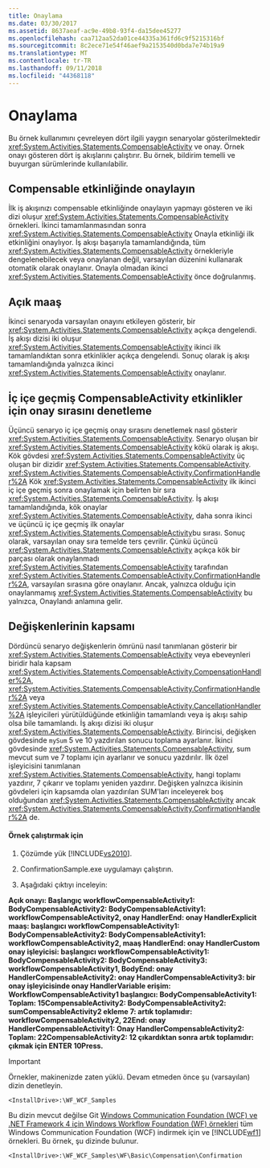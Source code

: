 ```yaml
---
title: Onaylama
ms.date: 03/30/2017
ms.assetid: 8637aeaf-ac9e-49b8-93f4-da15dee45277
ms.openlocfilehash: caa712aa52da01ce44335a361fd6c9f5215316bf
ms.sourcegitcommit: 8c2ece71e54f46aef9a2153540d0bda7e74b19a9
ms.translationtype: MT
ms.contentlocale: tr-TR
ms.lasthandoff: 09/11/2018
ms.locfileid: "44368118"
---
```

# <a name="confirmation"></a>Onaylama
Bu örnek kullanımını çevreleyen dört ilgili yaygın senaryolar gösterilmektedir <xref:System.Activities.Statements.CompensableActivity> ve onay. Örnek onayı gösteren dört iş akışlarını çalıştırır. Bu örnek, bildirim temelli ve buyurgan sürümlerinde kullanılabilir.  
  
## <a name="confirm-a-compensable-activity"></a>Compensable etkinliğinde onaylayın  
 İlk iş akışınızı compensable etkinliğinde onaylayın yapmayı gösteren ve iki dizi oluşur <xref:System.Activities.Statements.CompensableActivity> örnekleri. İkinci tamamlanmasından sonra <xref:System.Activities.Statements.CompensableActivity> Onayla etkinliği ilk etkinliğini onaylıyor. İş akışı başarıyla tamamlandığında, tüm <xref:System.Activities.Statements.CompensableActivity> örnekleriyle dengelenebilecek veya onaylanan değil, varsayılan düzenini kullanarak otomatik olarak onaylanır. Onayla olmadan ikinci <xref:System.Activities.Statements.CompensableActivity> önce doğrulanmış.  
  
## <a name="explicit-compensation"></a>Açık maaş  
 İkinci senaryoda varsayılan onayını etkileyen gösterir, bir <xref:System.Activities.Statements.CompensableActivity> açıkça dengelendi. İş akışı dizisi iki oluşur <xref:System.Activities.Statements.CompensableActivity> ikinci ilk tamamlandıktan sonra etkinlikler açıkça dengelendi. Sonuç olarak iş akışı tamamlandığında yalnızca ikinci <xref:System.Activities.Statements.CompensableActivity> onaylanır.  
  
## <a name="controlling-the-order-of-confirmation-for-nested-compensableactivity-activities"></a>İç içe geçmiş CompensableActivity etkinlikler için onay sırasını denetleme  
 Üçüncü senaryo iç içe geçmiş onay sırasını denetlemek nasıl gösterir <xref:System.Activities.Statements.CompensableActivity>. Senaryo oluşan bir <xref:System.Activities.Statements.CompensableActivity> kökü olarak iş akışı. Kök gövdesi <xref:System.Activities.Statements.CompensableActivity> üç oluşan bir dizidir <xref:System.Activities.Statements.CompensableActivity>. <xref:System.Activities.Statements.CompensableActivity.ConfirmationHandler%2A> Kök <xref:System.Activities.Statements.CompensableActivity> ilk ikinci iç içe geçmiş sonra onaylamak için belirten bir sıra <xref:System.Activities.Statements.CompensableActivity>. İş akışı tamamlandığında, kök onaylar <xref:System.Activities.Statements.CompensableActivity>, daha sonra ikinci ve üçüncü iç içe geçmiş ilk onaylar <xref:System.Activities.Statements.CompensableActivity>bu sırası. Sonuç olarak, varsayılan onay sıra temelde ters çevrilir. Çünkü üçüncü <xref:System.Activities.Statements.CompensableActivity> açıkça kök bir parçası olarak onaylanmadı <xref:System.Activities.Statements.CompensableActivity> tarafından <xref:System.Activities.Statements.CompensableActivity.ConfirmationHandler%2A>, varsayılan sırasına göre onaylanır. Ancak, yalnızca olduğu için onaylanmamış <xref:System.Activities.Statements.CompensableActivity> bu yalnızca, Onaylandı anlamına gelir.  
  
## <a name="scoping-of-variables"></a>Değişkenlerinin kapsamı  
 Dördüncü senaryo değişkenlerin ömrünü nasıl tanımlanan gösterir bir <xref:System.Activities.Statements.CompensableActivity> veya ebeveynleri biridir hala kapsam <xref:System.Activities.Statements.CompensableActivity.CompensationHandler%2A>, <xref:System.Activities.Statements.CompensableActivity.ConfirmationHandler%2A> veya <xref:System.Activities.Statements.CompensableActivity.CancellationHandler%2A> işleyicileri yürütüldüğünde etkinliğin tamamlandı veya iş akışı sahip olsa bile tamamlandı. İş akışı dizisi iki oluşur <xref:System.Activities.Statements.CompensableActivity>. Birincisi, değişken gövdesinde `mySum` 5 ve 10 yazdırılan sonucu toplama ayarlanır. İkinci gövdesinde <xref:System.Activities.Statements.CompensableActivity>, sum mevcut sum ve 7 toplamı için ayarlanır ve sonucu yazdırılır. İlk özel işleyicisini tanımlanan <xref:System.Activities.Statements.CompensableActivity>, hangi toplamı yazdırır, 7 çıkarır ve toplamı yeniden yazdırır. Değişken yalnızca ikisinin gövdeleri için kapsamda olan yazdırılan SUM'ları inceleyerek boş olduğundan <xref:System.Activities.Statements.CompensableActivity> ancak <xref:System.Activities.Statements.CompensableActivity.ConfirmationHandler%2A> de.  
  
#### <a name="to-run-the-sample"></a>Örnek çalıştırmak için  
  
1.  Çözümde yük [!INCLUDE[vs2010](../../../../includes/vs2010-md.md)].  
  
2.  ConfirmationSample.exe uygulamayı çalıştırın.  
  
3.  Aşağıdaki çıktıyı inceleyin:  
  
 **Açık onayı: Başlangıç workflowCompensableActivity1: BodyCompensableActivity2: BodyCompensableActivity1: workflowCompensableActivity2, onay HandlerEnd: onay HandlerExplicit maaş: başlangıcı workflowCompensableActivity1: BodyCompensableActivity2: BodyCompensableActivity1: workflowCompensableActivity2, maaş HandlerEnd: onay HandlerCustom onay işleyicisi: başlangıcı workflowCompensableActivity1: BodyCompensableActivity2: BodyCompensableActivity3: workflowCompensableActivity1, BodyEnd: onay HandlerCompensableActivity2: onay HandlerCompensableActivity3: bir onay işleyicisinde onay HandlerVariable erişim: WorkflowCompensableActivity1 başlangıcı: BodyCompensableActivity1: Toplam: 15CompensableActivity2: BodyCompensableActivity2: sumCompensableActivity2 ekleme 7: artık toplamıdır: workflowCompensableActivity2, 22End: onay HandlerCompensableActivity1: Onay HandlerCompensableActivity2: Toplam: 22CompensableActivity2: 12 çıkardıktan sonra artık toplamıdır: çıkmak için ENTER 10Press.**  
  
> [!IMPORTANT]
>  Örnekler, makinenizde zaten yüklü. Devam etmeden önce şu (varsayılan) dizin denetleyin.  
>   
>  `<InstallDrive>:\WF_WCF_Samples`  
>   
>  Bu dizin mevcut değilse Git [Windows Communication Foundation (WCF) ve .NET Framework 4 için Windows Workflow Foundation (WF) örnekleri](https://go.microsoft.com/fwlink/?LinkId=150780) tüm Windows Communication Foundation (WCF) indirmek için ve [!INCLUDE[wf1](../../../../includes/wf1-md.md)] örnekleri. Bu örnek, şu dizinde bulunur.  
>   
>  `<InstallDrive>:\WF_WCF_Samples\WF\Basic\Compensation\Confirmation`